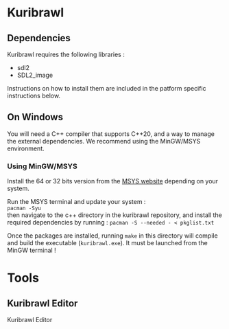 # Kuribrawl

## Dependencies 
Kuribrawl requires the following libraries : 
- sdl2
- SDL2_image

Instructions on how to install them are included in the patform specific instructions below.

## On Windows
You will need a C++ compiler that supports C++20, and a way to manage the external dependencies. We recommend using the MinGW/MSYS environment.

### Using MinGW/MSYS
Install the 64 or 32 bits version from the [MSYS website](https://www.msys2.org/) depending on your system.  

Run the MSYS terminal and update your system :  
`pacman -Syu`  
then navigate to the c++ directory in the kuribrawl repository, and install the required dependencies by running : 
`pacman -S --needed - < pkglist.txt`

Once the packages are installed, running `make` in this directory will compile and build the executable (`kuribrawl.exe`). It must be launched from the MinGW terminal !

# Tools

## Kuribrawl Editor
Kuribrawl Editor 